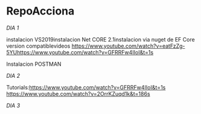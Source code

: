 # RepoAcciona

*DIA 1*

instalacion VS2019instalacion Net CORE 2.1instalacion via nuget de EF Core version compatiblevideos https://www.youtube.com/watch?v=eatFzZg-5YUhttps://www.youtube.com/watch?v=GFRRFw4IIoI&t=1s

Instalacion POSTMAN

*DIA 2*

Tutorials:https://www.youtube.com/watch?v=GFRRFw4IIoI&t=1s https://www.youtube.com/watch?v=2OrrKZuqd1k&t=186s

*DIA 3*
